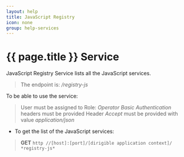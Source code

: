 ```yaml
---
layout: help
title: JavaScript Registry
icon: none
group: help-services
---
```


{{ page.title }} Service
===

JavaScript Registry Service lists all the JavaScript services.

> The endpoint is: */registry-js*

To be able to use the service:

> User must be assigned to Role: *Operator*
> *Basic Authentication* headers must be provided
> Header *Accept* must be provided with value *application/json*

* To get the list of the JavaScript services:

> **GET** `http //[host]:[port]/[dirigible application context]/ *registry-js*`

